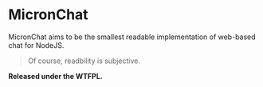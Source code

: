MicronChat
==========

MicronChat aims to be the smallest readable implementation of web-based chat for NodeJS.

> Of course, readbility is subjective.

**Released under the WTFPL.**
